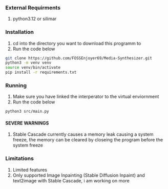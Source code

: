 ### External Requirments
1. python3.12 or silimar

### Installation
1. cd into the directory you want to download this programm to
2. Run the code below
```bash
git clone https://github.com/FOSSEnjoyer69/Media-Synthesizer.git
python3 -m venv venv
source venv/bin/activate
pip install -r requirements.txt
```
### Running
1. Make sure you have linked the interperator to the virtual enviornment
2. Run the code below
```bash
python3 src/main.py
```
#### SEVERE WARNINGS
<ol>
    <li>Stable Cascade currently causes a memory leak causing a system freeze, the memory can be cleared by closeing the program before the system freeze</li>
</ol>

### Limitations
<ol>
  <li>Limited features</li>
  <li>Only supported Image Inpainting (Stable Diffusion Inpaint) and text2image with Stable Cascade, i am working on more</li>
</ol>
